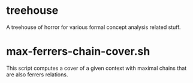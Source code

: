 treehouse
=========

A treehouse of horror for various formal concept analysis related stuff.

max-ferrers-chain-cover.sh
==========================

This script computes a cover of a given context with maximal chains that are also ferrers relations.
